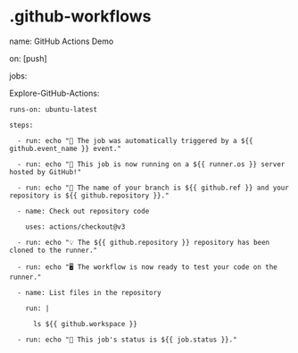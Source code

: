 # .github-workflows
name: GitHub Actions Demo

on: [push]

jobs:

  Explore-GitHub-Actions:

    runs-on: ubuntu-latest

    steps:

      - run: echo "🎉 The job was automatically triggered by a ${{ github.event_name }} event."

      - run: echo "🐧 This job is now running on a ${{ runner.os }} server hosted by GitHub!"

      - run: echo "🔎 The name of your branch is ${{ github.ref }} and your repository is ${{ github.repository }}."

      - name: Check out repository code

        uses: actions/checkout@v3

      - run: echo "💡 The ${{ github.repository }} repository has been cloned to the runner."

      - run: echo "🖥️ The workflow is now ready to test your code on the runner."

      - name: List files in the repository

        run: |

          ls ${{ github.workspace }}

      - run: echo "🍏 This job's status is ${{ job.status }}."

